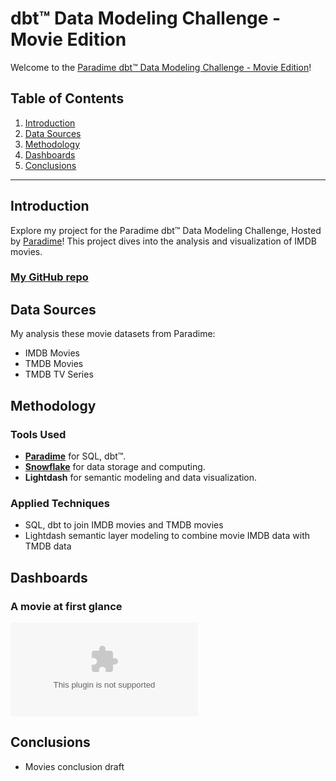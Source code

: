 # dbt™ Data Modeling Challenge - Movie Edition

Welcome to the [Paradime dbt™ Data Modeling Challenge - Movie Edition](https://www.paradime.io/dbt-data-modeling-challenge-movie-edition)!

## Table of Contents
1. [Introduction](#introduction)
2. [Data Sources](#data-sources)
3. [Methodology](#methodology)
4. [Dashboards](#dashboards)
5. [Conclusions](#conclusions)

---

## Introduction
Explore my project for the Paradime dbt™ Data Modeling Challenge, Hosted by [Paradime](https://www.paradime.io/)! This project dives into the analysis and visualization of IMDB movies.

### [My GitHub repo](https://github.com/paradime-io/paradime-dbt-movie-challenge/tree/movie-justin@klardata.com)

## Data Sources
My analysis these movie datasets from Paradime:
- IMDB Movies
- TMDB Movies
- TMDB TV Series

## Methodology
### Tools Used
- **[Paradime](https://www.paradime.io/)** for SQL, dbt™.
- **[Snowflake](https://www.snowflake.com/)** for data storage and computing.
- **Lightdash** for semantic modeling and data visualization.

### Applied Techniques
- SQL, dbt to join IMDB movies and TMDB movies
- Lightdash semantic layer modeling to combine movie IMDB data with TMDB data

## Dashboards
### A movie at first glance

![3pt_1](https://github.com/paradime-io/paradime-dbt-movie-challenge/tree/movie-justin@klardata.com)

## Conclusions

- Movies conclusion draft